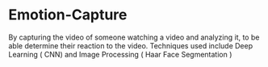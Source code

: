 # Emotion-Capture
By capturing the video of someone watching a video and analyzing it, to be able  determine their reaction to the video. Techniques used include Deep Learning ( CNN) and Image Processing (  Haar Face Segmentation )
